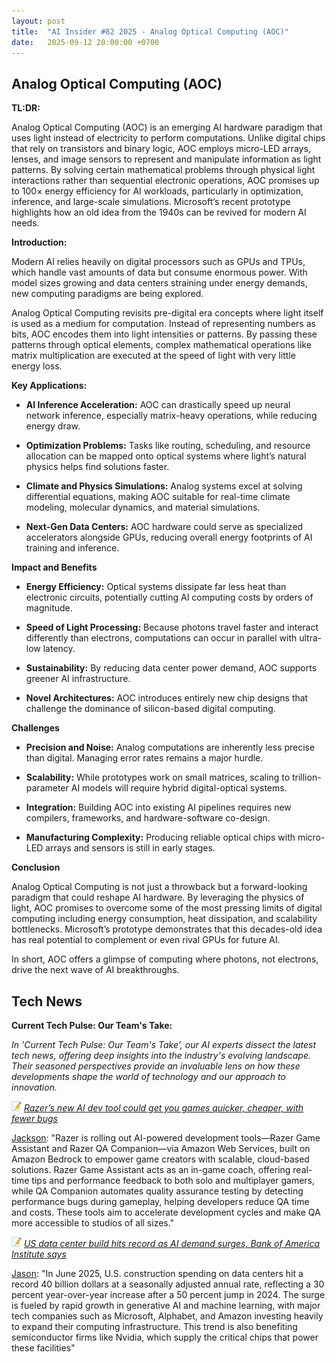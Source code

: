 ```yaml
---
layout: post
title:  "AI Insider #82 2025 - Analog Optical Computing (AOC)"
date:   2025-09-12 20:00:00 +0700
---
```


## Analog Optical Computing (AOC)


**TL:DR:**

Analog Optical Computing (AOC) is an emerging AI hardware paradigm that uses light instead of electricity to perform computations. Unlike digital chips that rely on transistors and binary logic, AOC employs micro-LED arrays, lenses, and image sensors to represent and manipulate information as light patterns. By solving certain mathematical problems through physical light interactions rather than sequential electronic operations, AOC promises up to 100× energy efficiency for AI workloads, particularly in optimization, inference, and large-scale simulations. Microsoft’s recent prototype highlights how an old idea from the 1940s can be revived for modern AI needs.



__Introduction:__

Modern AI relies heavily on digital processors such as GPUs and TPUs, which handle vast amounts of data but consume enormous power. With model sizes growing and data centers straining under energy demands, new computing paradigms are being explored.

Analog Optical Computing revisits pre-digital era concepts where light itself is used as a medium for computation. Instead of representing numbers as bits, AOC encodes them into light intensities or patterns. By passing these patterns through optical elements, complex mathematical operations like matrix multiplication are executed at the speed of light with very little energy loss.

__Key Applications:__

* **AI Inference Acceleration:** AOC can drastically speed up neural network inference, especially matrix-heavy operations, while reducing energy draw.

* **Optimization Problems:** Tasks like routing, scheduling, and resource allocation can be mapped onto optical systems where light’s natural physics helps find solutions faster.

* **Climate and Physics Simulations:** Analog systems excel at solving differential equations, making AOC suitable for real-time climate modeling, molecular dynamics, and material simulations.

* **Next-Gen Data Centers:** AOC hardware could serve as specialized accelerators alongside GPUs, reducing overall energy footprints of AI training and inference.

__Impact and Benefits__

* **Energy Efficiency:** Optical systems dissipate far less heat than electronic circuits, potentially cutting AI computing costs by orders of magnitude.

* **Speed of Light Processing:** Because photons travel faster and interact differently than electrons, computations can occur in parallel with ultra-low latency.

* **Sustainability:** By reducing data center power demand, AOC supports greener AI infrastructure.

* **Novel Architectures:**  AOC introduces entirely new chip designs that challenge the dominance of silicon-based digital computing.

__Challenges__

* **Precision and Noise:** Analog computations are inherently less precise than digital. Managing error rates remains a major hurdle.

* **Scalability:** While prototypes work on small matrices, scaling to trillion-parameter AI models will require hybrid digital-optical systems.

* **Integration:** Building AOC into existing AI pipelines requires new compilers, frameworks, and hardware-software co-design.

* **Manufacturing Complexity:** Producing reliable optical chips with micro-LED arrays and sensors is still in early stages.

__Conclusion__

Analog Optical Computing is not just a throwback but a forward-looking paradigm that could reshape AI hardware. By leveraging the physics of light, AOC promises to overcome some of the most pressing limits of digital computing including energy consumption, heat dissipation, and scalability bottlenecks. Microsoft’s prototype demonstrates that this decades-old idea has real potential to complement or even rival GPUs for future AI.

In short, AOC offers a glimpse of computing where photons, not electrons, drive the next wave of AI breakthroughs.

## Tech News

__Current Tech Pulse: Our Team's Take:__

*In 'Current Tech Pulse: Our Team's Take', our AI experts dissect the latest tech news, offering deep insights into the industry's evolving landscape. Their seasoned perspectives provide an invaluable lens on how these developments shape the world of technology and our approach to innovation.*


![memo](/assets/images/memo16.png) *[Razer’s new AI dev tool could get you games quicker, cheaper, with fewer bugs](https://www.digitaltrends.com/computing/razer-is-launching-ai-game-developer-tools-including-an-in-game-coach/)*

[Jackson](https://www.linkedin.com/in/jackson-cates-315a0b1ab/): "Razer is rolling out AI-powered development tools—Razer Game Assistant and Razer QA Companion—via Amazon Web Services, built on Amazon Bedrock to empower game creators with scalable, cloud-based solutions. Razer Game Assistant acts as an in-game coach, offering real-time tips and performance feedback to both solo and multiplayer gamers, while QA Companion automates quality assurance testing by detecting performance bugs during gameplay, helping developers reduce QA time and costs. These tools aim to accelerate development cycles and make QA more accessible to studios of all sizes."

![memo](/assets/images/memo16.png) *[US data center build hits record as AI demand surges, Bank of America Institute says](https://www.reuters.com/business/us-data-center-build-hits-record-ai-demand-surges-bank-america-institute-says-2025-09-10/)*

[Jason](https://www.linkedin.com/in/jason-bengtson-b8a9a83b): "In June 2025, U.S. construction spending on data centers hit a record 40 billion dollars at a seasonally adjusted annual rate, reflecting a 30 percent year-over-year increase after a 50 percent jump in 2024. The surge is fueled by rapid growth in generative AI and machine learning, with major tech companies such as Microsoft, Alphabet, and Amazon investing heavily to expand their computing infrastructure. This trend is also benefiting semiconductor firms like Nvidia, which supply the critical chips that power these facilities"